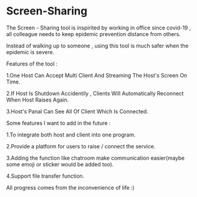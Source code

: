 # Screen-Sharing

The Screen - Sharing tool is inspirited by working in office since covid-19 , all colleague needs to keep epidemic prevention distance from others.

Instead of walking up to someone , using this tool is much safer when the epidemic is severe.

Features of the tool :

  1.One Host Can Accept Multi Client And Streaming The Host's Screen On Time.
  
  2.If Host Is Shutdown Accidentily , Clients Will Automatically Reconnect When Host Raises Again.
  
  3.Host's Panal Can See All Of Client Which Is Connected.
  
  

Some features I want to add in the future :

  1.To integrate both host and client into one program.
  
  2.Provide a platform for users to raise / connect the service.
  
  3.Adding the function like chatroom make communication easier(maybe some emoji or sticker would be added too).
  
  4.Support file transfer function.
  
 
All progress comes from the inconvenience of life :)
